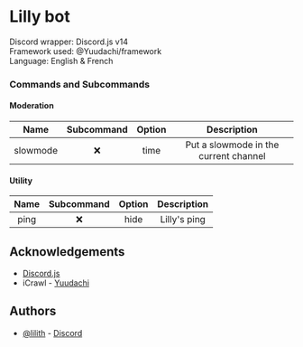 # Lilly bot 

Discord wrapper: Discord.js v14 \
Framework used: @Yuudachi/framework \
Language: English & French

### Commands and Subcommands
#### Moderation
|Name | Subcommand| Option | Description |
|:-----:|:--:|:--:|:-----:|
|slowmode| ❌|time|Put a slowmode in the current channel|

#### Utility

|Name | Subcommand| Option | Description |
|:-----:|:--:|:--:|:-----:|
|ping| ❌| hide |Lilly's ping|


## Acknowledgements

 - [Discord.js](https://github.com/discordjs/discord.js)
- iCrawl - [Yuudachi](https://github.com/Naval-Base/yuudachi/tree/main) 


## Authors

- [@lilith](https://github.com/Lilly3252) - [Discord](https://discord.com/users/165922734461812736)

